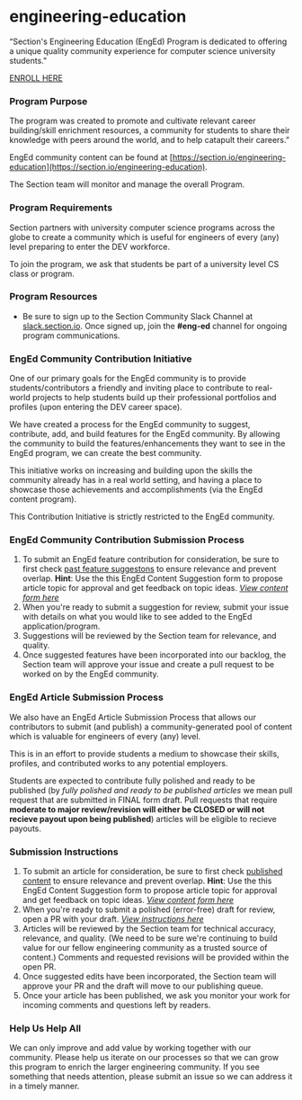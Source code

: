 # engineering-education
“Section's Engineering Education (EngEd) Program is dedicated to offering a unique quality community experience for computer science university students." 

[ENROLL HERE](https://docs.google.com/forms/d/e/1FAIpQLSfTbj3kqvEJEb5RLjqJurfbHa8ckzQx0CjRzaizblue9ZOK5A/viewform?usp=sf_link)

### Program Purpose
The program was created to promote and cultivate relevant career building/skill enrichment resources, a community for students to share their knowledge with peers around the world, and to help catapult their careers.”

EngEd community content can be found at [https://section.io/engineering-education](https://section.io/engineering-education).

The Section team will monitor and manage the overall Program.

### Program Requirements
Section partners with university computer science programs across the globe to create a community which is useful for engineers of every (any) level preparing to enter the DEV workforce.

To join the program, we ask that students be part of a university level CS class or program.

### Program Resources
- Be sure to sign up to the Section Community Slack Channel at [slack.section.io](https://sectionio-community.slack.com/). Once signed up, join the **#eng-ed** channel for ongoing program communications.

### EngEd Community Contribution Initiative
One of our primary goals for the EngEd community is to provide students/contributors a friendly and inviting place to contribute to real-world projects to help students build up their professional portfolios and profiles (upon entering the DEV career space). 

We have created a process for the EngEd community to suggest, contribute, add, and build features for the EngEd community. 
By allowing the community to build the features/enhancements they want to see in the EngEd program, we can create the best community.

This initiative works on increasing and building upon the skills the community already has in a real world setting, and having a place to showcase those achievements and accomplishments (via the EngEd content program). 

This Contribution Initiative is strictly restricted to the EngEd community. 

### EngEd Community Contribution Submission Process
1. To submit an EngEd feature contribution for consideration, be sure to first check [past feature suggestons](https://github.com/section-engineering-education/engineering-education/issues?q=is%3Aopen+is%3Aissue+label%3Aenhancement) to ensure relevance and prevent overlap. **Hint**: Use the this EngEd Content Suggestion form to propose article topic for approval and get feedback on topic ideas. [*View content form here*](https://github.com/section-engineering-education/engineering-education/issues/new?assignees=&labels=enhancement&template=enged-feature-suggestion.md&title=Feature+suggestion)
2. When you're ready to submit a suggestion for review, submit your issue with details on what you would like to see added to the EngEd application/program. 
3. Suggestions will be reviewed by the Section team for relevance, and quality. 
4. Once suggested features have been incorporated into our backlog, the Section team will approve your issue and create a pull request to be worked on by the EngEd community.

### EngEd Article Submission Process
We also have an EngEd Article Submission Process that allows our contributors to submit (and publish) a community-generated pool of content which is valuable for engineers of every (any) level.

This is in an effort to provide students a medium to showcase their skills, profiles, and contributed works to any potential employers. 

Students are expected to contribute fully polished and ready to be published (by *fully polished and ready to be published articles* we mean pull request that are submitted in FINAL form draft. Pull requests that require **moderate to major review/revision will either be CLOSED or will not recieve payout upon being published**) articles will be eligible to recieve payouts. 

### Submission Instructions
1. To submit an article for consideration, be sure to first check [published content](https://www.section.io/engineering-education/) to ensure relevance and prevent overlap. **Hint**: Use the this EngEd Content Suggestion form to propose article topic for approval and get feedback on topic ideas. [*View content form here*](https://github.com/section-io/engineering-education/issues/new?assignees=&labels=topic+suggestion&template=enged-content-idea-suggestion.md&title=)
2. When you're ready to submit a polished (error-free) draft for review, open a PR with your draft. [*View instructions here*](https://github.com/section-io/engineering-education/blob/master/new_contributors/UPLOAD_INSTRUCTIONS.md)
3. Articles will be reviewed by the Section team for technical accuracy, relevance, and quality. (We need to be sure we're continuing to build value for our fellow engineering community as a trusted source of content.) Comments and requested revisions will be provided within the open PR.
4. Once suggested edits have been incorporated, the Section team will approve your PR and the draft will move to our publishing queue.
5. Once your article has been published, we ask you monitor your work for incoming comments and questions left by readers.

### Help Us Help All
We can only improve and add value by working together with our community. Please help us iterate on our processes so that we can grow this program to enrich the larger engineering community. If you see something that needs attention, please submit an issue so we can address it in a timely manner.
